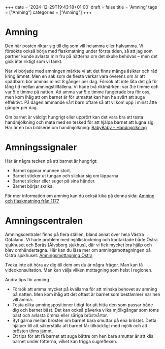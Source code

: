 +++
date = '2024-12-29T19:43:18+01:00'
draft = false
title = 'Amning'
tags = ["Amning"]
categories = ["Amning"]
+++

# Amning
Den här posten riktar sig till dig som vill helamma eller halvamma. Vi försökte också börja med flaskmatning under första tiden, så att jag som partner kunde avlasta min fru på nätterna om det skulle behövas – men det gick inte riktigt som vi tänkt.

När vi började med amningen märkte vi att det finns många åsikter och råd kring ämnet. Men en sak som de flesta verkar vara överens om är att spädbarn bör ammas minst 8 gånger per dag. Försök att inte låta det gå för lång tid mellan amningstillfällena. Vi hade två riktmärken: var 3:e timme och var 5:e timme på natten. Att amma var 5:e timme fungerade bra för oss, men kom ihåg att om barnet är för utmattat kan hen ha svårt att suga effektivt. På dagen ammande vårt barn oftare så att vi kom upp i minst åtte gånger per dag.

Om barnet är väldigt hungrigt eller upprört kan det vara bra att testa handmjölkning och mata med en tesked för att hjälpa barnet att lugna sig. Här är en bra bildserie om handmjölkning: [BabyBaby – Handmjölkning](https://www.babybaby.se/2019/02/bildserie-handmjolkning/)

# Amningssignaler
Här är några tecken på att barnet är hungrigt:
 - Barnet öppnar munnen stort.
 - Barnet sticker ut tungan och slickar sig om läpparna.
 - Barnet slickar eller suger på sina händer.
 - Barnet börjar skrika.

För mer information om amning kan du också kika på denna sida: [Amning och flaskmatning från 1177](https://www.1177.se/Vastra-Gotaland/barn--gravid/att-skota-ett-nyfott-barn/amning-och-flaskmatning/sa-ammar-du/)

# Amningscentralen
Amningscentraler finns på flera ställen, bland annat över hela Västra Götaland. Vi hade problem med mjölkstockning och kontaktade både Östra sjukhuset och Borås (Älvsborg sjukhus), där vi fick mycket bra hjälp och blev omhändertagna. Här kan du läsa mer om amningsmottagningen på Östra sjukhuset: [Amningsmottagning Östra](https://www.sahlgrenska.se/omraden/omrade-1/verksamhet-obstetrik/enheter/amningsmottagning-ostra/)

Tveka inte att höra av dig till dem om du är några frågor. Man kan få videokonsultation. Man kan välja vilken mottagning som helst i regionen.

Andra tips för amning
 - Försök att amma mycket på kvällarna för att minska behovet av amning på natten. Men kom ihåg att det oftast är barnet som bestämmer när hen vill amma.
 - Testa olika amningspositioner tidigt för att hitta den som passar både dig och barnet bäst. Det kan också påverka vilka mjölkgångar som töms bäst och avlasta ömma eller såriga bröstvårtor.
 - Byt gärna mellan brösten om barnet bara smuttar på ena bröstet. Detta hjälper till att säkerställa att barnet får tillräckligt med mjölk och att brösten töms jämnt.
 - Ett tips för att få barnet att suga bättre om hen bara smuttar är att klia barnet under fötterna, vilket kan trigga sugreflexen.